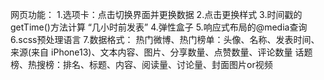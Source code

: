 网页功能：
    1.选项卡：点击切换界面并更换数据
    2.点击更换样式
    3.时间戳的getTime()方法计算 “几小时前发表”
    4.弹性盒子
    5.响应式布局的@media查询
    6.scss预处理语言
    7.数据格式：
    热门微博、热门榜单：头像、名称、发表时间、来源(来自 iPhone13)、文本内容、图片、分享数量、点赞数量、评论数量
    话题榜、热搜榜：排名、标题、内容、阅读量、讨论量、封面图片or视频